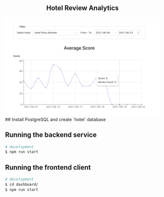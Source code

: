 <div align="center">
  <h2>Hotel Review Analytics</h2>
  <a href="http://nestjs.com/" target="blank"><img src="Screenshot.png" alt="Screenshot" /></a>
</div>
## Install PostgreSQL and create `hotel` database

## Running the backend service

```bash
# development
$ npm run start
```
## Running the frontend client

```bash
# development
$ cd dashboard/
$ npm run start
```
